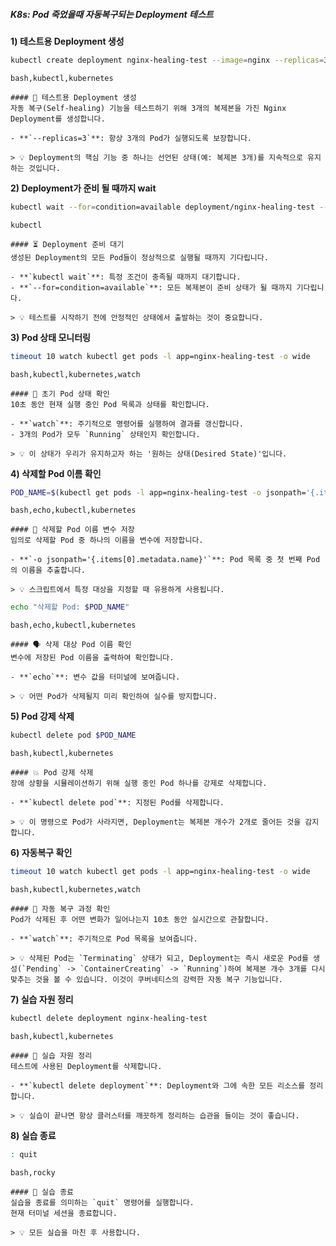 ##### K8s: Pod 죽었을때 자동복구되는 Deployment 테스트 #####

**1) 테스트용 Deployment 생성**
```bash
kubectl create deployment nginx-healing-test --image=nginx --replicas=3
```
```tech
bash,kubectl,kubernetes
```
```desc
#### 🚀 테스트용 Deployment 생성
자동 복구(Self-healing) 기능을 테스트하기 위해 3개의 복제본을 가진 Nginx Deployment를 생성합니다.

- **`--replicas=3`**: 항상 3개의 Pod가 실행되도록 보장합니다.

> 💡 Deployment의 핵심 기능 중 하나는 선언된 상태(예: 복제본 3개)를 지속적으로 유지하는 것입니다.
```

**2) Deployment가 준비 될 때까지 wait**
```bash
kubectl wait --for=condition=available deployment/nginx-healing-test --timeout=60s
```
```tech
kubectl
```
```desc
#### ⏳ Deployment 준비 대기
생성된 Deployment의 모든 Pod들이 정상적으로 실행될 때까지 기다립니다.

- **`kubectl wait`**: 특정 조건이 충족될 때까지 대기합니다.
- **`--for=condition=available`**: 모든 복제본이 준비 상태가 될 때까지 기다립니다.

> 💡 테스트를 시작하기 전에 안정적인 상태에서 출발하는 것이 중요합니다.
```

**3) Pod 상태 모니터링**
```bash
timeout 10 watch kubectl get pods -l app=nginx-healing-test -o wide
```
```tech
bash,kubectl,kubernetes,watch
```
```desc
#### 👀 초기 Pod 상태 확인
10초 동안 현재 실행 중인 Pod 목록과 상태를 확인합니다.

- **`watch`**: 주기적으로 명령어를 실행하여 결과를 갱신합니다.
- 3개의 Pod가 모두 `Running` 상태인지 확인합니다.

> 💡 이 상태가 우리가 유지하고자 하는 '원하는 상태(Desired State)'입니다.
```

**4) 삭제할 Pod 이름 확인**
```bash
POD_NAME=$(kubectl get pods -l app=nginx-healing-test -o jsonpath='{.items[0].metadata.name}')
```
```tech
bash,echo,kubectl,kubernetes
```
```desc
#### 💾 삭제할 Pod 이름 변수 저장
임의로 삭제할 Pod 중 하나의 이름을 변수에 저장합니다.

- **`-o jsonpath='{.items[0].metadata.name}'`**: Pod 목록 중 첫 번째 Pod의 이름을 추출합니다.

> 💡 스크립트에서 특정 대상을 지정할 때 유용하게 사용됩니다.
```

```bash
echo "삭제할 Pod: $POD_NAME"
```
```tech
bash,echo,kubectl,kubernetes
```
```desc
#### 🗣️ 삭제 대상 Pod 이름 확인
변수에 저장된 Pod 이름을 출력하여 확인합니다.

- **`echo`**: 변수 값을 터미널에 보여줍니다.

> 💡 어떤 Pod가 삭제될지 미리 확인하여 실수를 방지합니다.
```

**5) Pod 강제 삭제**
```bash
kubectl delete pod $POD_NAME
```
```tech
bash,kubectl,kubernetes
```
```desc
#### 💥 Pod 강제 삭제
장애 상황을 시뮬레이션하기 위해 실행 중인 Pod 하나를 강제로 삭제합니다.

- **`kubectl delete pod`**: 지정된 Pod를 삭제합니다.

> 💡 이 명령으로 Pod가 사라지면, Deployment는 복제본 개수가 2개로 줄어든 것을 감지합니다.
```

**6) 자동복구 확인**
```bash
timeout 10 watch kubectl get pods -l app=nginx-healing-test -o wide
```
```tech
bash,kubectl,kubernetes,watch
```
```desc
#### 🔄 자동 복구 과정 확인
Pod가 삭제된 후 어떤 변화가 일어나는지 10초 동안 실시간으로 관찰합니다.

- **`watch`**: 주기적으로 Pod 목록을 보여줍니다.

> 💡 삭제된 Pod는 `Terminating` 상태가 되고, Deployment는 즉시 새로운 Pod를 생성(`Pending` -> `ContainerCreating` -> `Running`)하여 복제본 개수 3개를 다시 맞추는 것을 볼 수 있습니다. 이것이 쿠버네티스의 강력한 자동 복구 기능입니다.
```

**7) 실습 자원 정리**
```bash
kubectl delete deployment nginx-healing-test
```
```tech
bash,kubectl,kubernetes
```
```desc
#### 🧹 실습 자원 정리
테스트에 사용된 Deployment를 삭제합니다.

- **`kubectl delete deployment`**: Deployment와 그에 속한 모든 리소스를 정리합니다.

> 💡 실습이 끝나면 항상 클러스터를 깨끗하게 정리하는 습관을 들이는 것이 좋습니다.
```

**8) 실습 종료**

```bash
: quit
```

```tech
bash,rocky
```

```desc
#### 👋 실습 종료
실습을 종료를 의미하는 `quit` 명령어를 실행합니다.
현재 터미널 세션을 종료합니다.

> 💡 모든 실습을 마친 후 사용합니다.
```